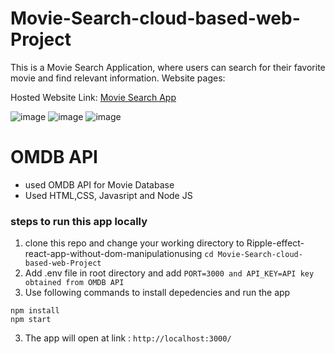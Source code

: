 # Movie-Search-cloud-based-web-Project
This is a Movie Search Application, where users can search for their favorite movie and find relevant information.
Website pages:

Hosted Website Link: [Movie Search App](https://movie-search-app-4uf7.onrender.com/)

![image](https://user-images.githubusercontent.com/39264542/114423305-ad6e6f80-9bd4-11eb-8568-4367ec77520f.png)
![image](https://user-images.githubusercontent.com/39264542/114423370-bfe8a900-9bd4-11eb-9cd1-60f0465f031b.png)
![image](https://user-images.githubusercontent.com/39264542/114423452-d1ca4c00-9bd4-11eb-9b1a-8d65def42b74.png)

# OMDB API
- used OMDB API for Movie Database
- Used HTML,CSS, Javasript and Node JS

### steps to run this app locally
1. clone this repo and change your working directory to Ripple-effect-react-app-without-dom-manipulationusing `cd Movie-Search-cloud-based-web-Project`
2. Add .env file in root directory and add `PORT=3000 and API_KEY=API key obtained from OMDB API`
3. Use following commands to install depedencies and run the app
```
npm install
npm start
```
3. The app will open at link :  `http://localhost:3000/`


